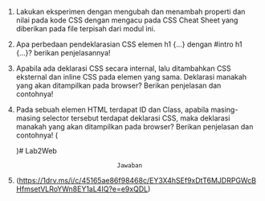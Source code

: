 1. Lakukan eksperimen dengan mengubah dan menambah properti dan nilai pada kode CSS
    dengan mengacu pada CSS Cheat Sheet yang diberikan pada file terpisah dari modul ini.
2. Apa perbedaan pendeklarasian CSS elemen h1 {...} dengan #intro h1 {...}? berikan
    penjelasannya!
3. Apabila ada deklarasi CSS secara internal, lalu ditambahkan CSS eksternal dan inline CSS pada
    elemen yang sama. Deklarasi manakah yang akan ditampilkan pada browser? Berikan
    penjelasan dan contohnya!
4. Pada sebuah elemen HTML terdapat ID dan Class, apabila masing-masing selector tersebut
    terdapat deklarasi CSS, maka deklarasi manakah yang akan ditampilkan pada browser?
    Berikan penjelasan dan contohnya! ( <p id="paragraf-1" class="text-paragraf"> )# Lab2Web

                                   Jawaban
1. (https://1drv.ms/i/c/45165ae86f98468c/EY3X4hSEf9xDtT6MJDRPGWcBHfmsetVLRoYWn8EY1aL4IQ?e=e9xQDL)

